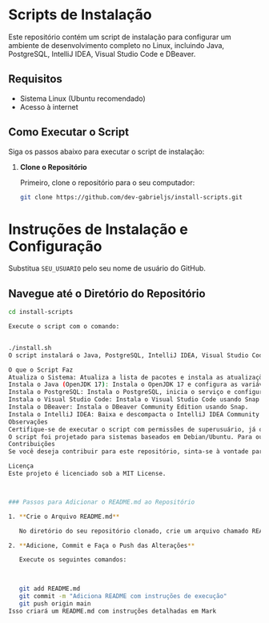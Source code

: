# Scripts de Instalação

Este repositório contém um script de instalação para configurar um ambiente de desenvolvimento completo no Linux, incluindo Java, PostgreSQL, IntelliJ IDEA, Visual Studio Code e DBeaver.

## Requisitos

- Sistema Linux (Ubuntu recomendado)
- Acesso à internet

## Como Executar o Script

Siga os passos abaixo para executar o script de instalação:

1. **Clone o Repositório**

   Primeiro, clone o repositório para o seu computador:

   ```bash
   git clone https://github.com/dev-gabrieljs/install-scripts.git
# Instruções de Instalação e Configuração

Substitua `SEU_USUARIO` pelo seu nome de usuário do GitHub.

## Navegue até o Diretório do Repositório

```bash
cd install-scripts

Execute o script com o comando:


./install.sh
O script instalará o Java, PostgreSQL, IntelliJ IDEA, Visual Studio Code e DBeaver, e configurará o ambiente de desenvolvimento automaticamente.

O que o Script Faz
Atualiza o Sistema: Atualiza a lista de pacotes e instala as atualizações disponíveis.
Instala o Java (OpenJDK 17): Instala o OpenJDK 17 e configura as variáveis de ambiente.
Instala o PostgreSQL: Instala o PostgreSQL, inicia o serviço e configura um usuário e banco de dados.
Instala o Visual Studio Code: Instala o Visual Studio Code usando Snap.
Instala o DBeaver: Instala o DBeaver Community Edition usando Snap.
Instala o IntelliJ IDEA: Baixa e descompacta o IntelliJ IDEA Community Edition, cria um link simbólico e um atalho na área de trabalho.
Observações
Certifique-se de executar o script com permissões de superusuário, já que ele precisa instalar pacotes e criar diretórios no sistema.
O script foi projetado para sistemas baseados em Debian/Ubuntu. Para outras distribuições, ajustes podem ser necessários.
Contribuições
Se você deseja contribuir para este repositório, sinta-se à vontade para fazer um fork e enviar pull requests com melhorias ou correções.

Licença
Este projeto é licenciado sob a MIT License.



### Passos para Adicionar o README.md ao Repositório

1. **Crie o Arquivo README.md**

   No diretório do seu repositório clonado, crie um arquivo chamado README.md e cole o conteúdo acima nele.

2. **Adicione, Commit e Faça o Push das Alterações**

   Execute os seguintes comandos:

   

   git add README.md
   git commit -m "Adiciona README com instruções de execução"
   git push origin main
Isso criará um README.md com instruções detalhadas em Mark
